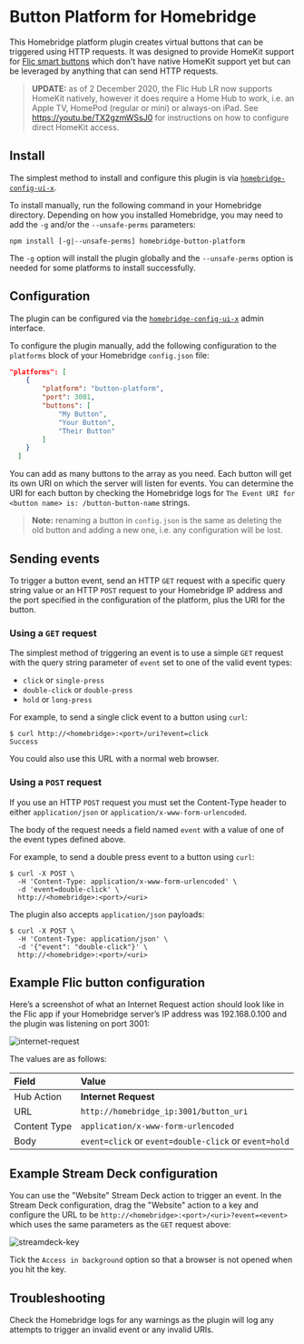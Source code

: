 # Button Platform for Homebridge

This Homebridge platform plugin creates virtual buttons that can be triggered
using HTTP requests. It was designed to provide HomeKit support for
[Flic smart buttons](https://flic.io/) which don't have native HomeKit support
yet but can be leveraged by anything that can send HTTP requests.

> **UPDATE:** as of 2 December 2020, the Flic Hub LR now supports HomeKit
natively, however it does require a Home Hub to work, i.e. an Apple TV, HomePod
(regular or mini) or always-on iPad. See <https://youtu.be/TX2gzmWSsJ0> for
instructions on how to configure direct HomeKit access.

## Install

The simplest method to install and configure this plugin is via
[`homebridge-config-ui-x`](https://www.npmjs.com/package/homebridge-config-ui-x).

To install manually, run the following command in your Homebridge directory.
Depending on how you installed Homebridge, you may need to add the `-g` and/or
the `--unsafe-perms` parameters:

```shell
npm install [-g|--unsafe-perms] homebridge-button-platform
```

The `-g` option will install the plugin globally and the `--unsafe-perms` option
is needed for some platforms to install successfully.

## Configuration

The plugin can be configured via the [`homebridge-config-ui-x`](https://www.npmjs.com/package/homebridge-config-ui-x)
admin interface.

To configure the plugin manually, add the following configuration to the
`platforms` block of your Homebridge `config.json` file:

```json
"platforms": [
    {
        "platform": "button-platform",
        "port": 3001,
        "buttons": [
            "My Button",
            "Your Button",
            "Their Button"
        ]
    }
  ]
```

You can add as many buttons to the array as you need. Each button will get its
own URI on which the server will listen for events. You can determine the URI
for each button by checking the Homebridge logs for
`The Event URI for <button name> is: /button-button-name` strings.

> **Note:** renaming a button in `config.json` is the same as deleting the old
button and adding a new one, i.e. any configuration will be lost.

## Sending events

To trigger a button event, send an HTTP `GET` request with a specific query
string value or an HTTP `POST` request to your Homebridge IP address and the
port specified in the configuration of the platform, plus the URI for the
button.

### Using a `GET` request

The simplest method of triggering an event is to use a simple `GET` request with
the query string parameter of `event` set to one of the valid event types:

* `click` or `single-press`
* `double-click` or `double-press`
* `hold` or `long-press`

For example, to send a single click event to a button using `curl`:

```shell
$ curl http://<homebridge>:<port>/uri?event=click
Success
```

You could also use this URL with a normal web browser.

### Using a `POST` request

If you use an HTTP `POST` request you must set the Content-Type header to either
`application/json` or `application/x-www-form-urlencoded`.

The body of the request needs a field named `event` with a value of one of the
event types defined above.

For example, to send a double press event to a button using `curl`:

```shell
$ curl -X POST \
  -H 'Content-Type: application/x-www-form-urlencoded' \
  -d 'event=double-click' \
  http://<homebridge>:<port>/<uri>
```

The plugin also accepts `application/json` payloads:

```shell
$ curl -X POST \
  -H 'Content-Type: application/json' \
  -d '{"event": "double-click"}' \
  http://<homebridge>:<port>/<uri>
```

## Example Flic button configuration

Here’s a screenshot of what an Internet Request action should look like in the
Flic app if your Homebridge server’s IP address was 192.168.0.100 and the plugin
was listening on port 3001:

![internet-request](https://omg.dje.li/images/internet-request.png)

The values are as follows:

| Field | Value |
|:------|:------|
| Hub Action | **Internet Request** |
| URL | `http://homebridge_ip:3001/button_uri` |
| Content Type | `application/x-www-form-urlencoded` |
| Body | `event=click` or `event=double-click` or `event=hold` |

## Example Stream Deck configuration

You can use the "Website" Stream Deck action to trigger an event. In the
Stream Deck configuration, drag the "Website" action to a key and configure
the URL to be `http://<homebridge>:<port>/<uri>?event=<event>` which uses the
same parameters as the `GET` request above:

![streamdeck-key](https://omg.dje.li/images/streamdeck-key.png)

Tick the `Access in background` option so that a browser is not opened when you
hit the key.

## Troubleshooting

Check the Homebridge logs for any warnings as the plugin will log any attempts
to trigger an invalid event or any invalid URIs.
